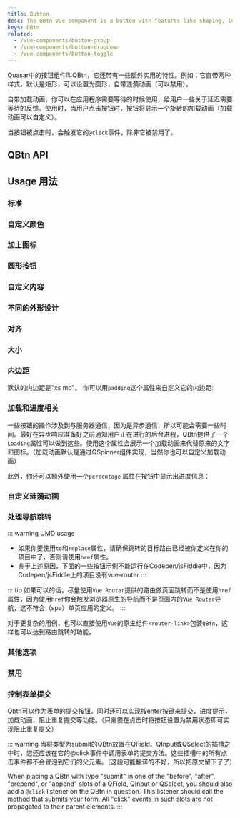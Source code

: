 ```yaml
---
title: Button
desc: The QBtn Vue component is a button with features like shaping, loading state, ripple and more.
keys: QBtn
related:
  - /vue-components/button-group
  - /vue-components/button-dropdown
  - /vue-components/button-toggle
---
```

Quasar中的按钮组件叫QBtn，它还带有一些额外实用的特性。例如：它自带两种样式，默认是矩形，可以设置为圆形，自带涟漪动画（可以禁用）。

自带加载动画，你可以在应用程序需要等待的时候使用，给用户一些关于延迟需要等待的反馈。使用时，当用户点击按钮时，按钮将显示一个旋转的加载动画（加载动画可以自定义）。

当按钮被点击时，会触发它的`@click`事件，除非它被禁用了。

## QBtn API

<doc-api file="QBtn" />

## Usage 用法

### 标准

<doc-example title="Standard buttons" file="QBtn/Standard" />

### 自定义颜色

<doc-example title="Custom colors" file="QBtn/CustomColor" />

### 加上图标

<doc-example title="With icon" file="QBtn/WithIcons" />

### 圆形按钮

<doc-example title="Round buttons" file="QBtn/Round" />

### 自定义内容

<doc-example title="Custom content" file="QBtn/CustomContent" />

<doc-example title="Truncate label" file="QBtn/TruncateLabel" />

### 不同的外形设计

<doc-example title="Button design" file="QBtn/ButtonDesign" />

### 对齐

<doc-example title="Button alignment" file="QBtn/ButtonAlignment" />

### 大小

<doc-example title="Button size" file="QBtn/ButtonSize" />

### 内边距

默认的内边距是"xs md"。 你可以用`padding`这个属性来自定义它的内边距:

<doc-example title="Button padding" file="QBtn/ButtonPadding" />

### 加载和进度相关
一些按钮的操作涉及到与服务器通信，因为是异步通信，所以可能会需要一些时间。最好在异步响应准备好之前通知用户正在进行的后台进程，QBtn提供了一个`Loading`属性可以做到这些。使用这个属性会展示一个加载动画来代替原来的文字和图标。（加载动画默认是通过QSpinner组件实现，当然你也可以自定义加载动画）

<doc-example title="Indeterminate progress" file="QBtn/IndeterminateProgress" />

此外，你还可以额外使用一个`percentage` 属性在按钮中显示出进度信息：

<doc-example title="Deterministic progress" file="QBtn/DeterministicProgress" />

### 自定义涟漪动画

<doc-example title="Custom ripple" file="QBtn/CustomRipple" />

### 处理导航跳转 <q-badge align="top" color="brand-primary" label="updated for v2.4+" />

::: warning UMD usage
* 如果你要使用`to`和`replace`属性，请确保跳转的目标路由已经被你定义在你的项目中了，否则请使用`href`属性。
* 鉴于上述原因，下面的一些按钮示例不能运行在Codepen/jsFiddle中，因为Codepen/jsFiddle上的项目没有vue-router
:::

::: tip
如果可以的话，尽量使用`Vue Router`提供的路由做页面跳转而不是使用`href`属性，因为使用`href`你会触发浏览器原生的导航而不是页面内的`Vue Router`导航，这不符合（spa）单页应用的定义。
:::

<doc-example title="Links" file="QBtn/Links" no-edit />

对于更复杂的用例，也可以直接使用`Vue`的原生组件`<router-link>`包装`QBtn`，这样也可以达到路由跳转的功能。

<doc-example title="Scoped slot of RouterLink" file="QBtn/RouterLinkExample" no-edit />

### 其他选项

<doc-example title="Other options" file="QBtn/OtherOptions" />

### 禁用

<doc-example title="Disable" file="QBtn/Disabled" />

### 控制表单提交

Qbtn可以作为表单的提交按钮，同时还可以实现按enter按键来提交，进度提示，加载动画，阻止重复提交等功能。（只需要在点击时将按钮设置为禁用状态即可实现阻止重复提交）

::: warning
当将类型为submit的QBtn放置在QField、QInput或QSelect的插槽之中时，您还应该在它的@click事件中调用表单的提交方法。这些插槽中的所有点击事件都不会冒泡到它们的父元素。（这段可能翻译的不好，所以把原文留下了了）

When placing a QBtn with type "submit" in one of the "before", "after", "prepend", or "append" slots of a QField, QInput or QSelect, you should also add a `@click` listener on the QBtn in question. This listener should call the method that submits your form. All "click" events in such slots are not propagated to their parent elements.
:::

<doc-example title="Form Submission" file="QBtn/FormSubmission" />
